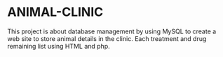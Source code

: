 # ANIMAL-CLINIC
 This project is about database management by using MySQL to create a web site to store animal details in the clinic. Each treatment and drug remaining list using HTML and php.

